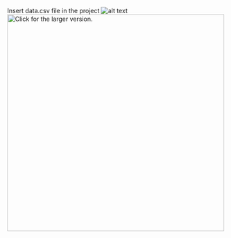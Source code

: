 Insert data.csv file in the project
![alt text](https://drive.google.com/file/d/19nXI3BpP4P4gYSzSOclZXURF2gwQA7LM/view?usp=sharing)
<a href="https://drive.google.com/uc?export=view&id=19nXI3BpP4P4gYSzSOclZXURF2gwQA7LM"><img src="https://drive.google.com/uc?export=view&id=19nXI3BpP4P4gYSzSOclZXURF2gwQA7LM" style="width: 500px; max-width: 100%; height: auto" title="Click for the larger version." /></a>
